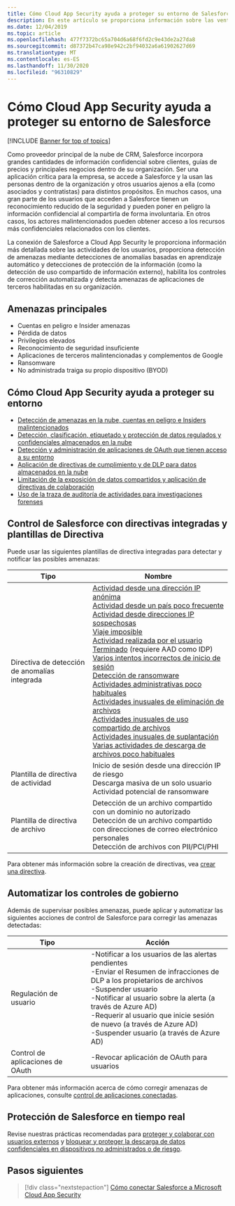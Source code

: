 ```yaml
---
title: Cómo Cloud App Security ayuda a proteger su entorno de Salesforce
description: En este artículo se proporciona información sobre las ventajas de conectar su aplicación de Salesforce a Cloud App Security mediante el conector de API para la visibilidad y el control del uso.
ms.date: 12/04/2019
ms.topic: article
ms.openlocfilehash: 477f7372bc65a704d6a68f6fd2c9e43de2a27da8
ms.sourcegitcommit: d87372b47ca98e942c2bf94032a6a61902627d69
ms.translationtype: MT
ms.contentlocale: es-ES
ms.lasthandoff: 11/30/2020
ms.locfileid: "96310829"
---
```

# <a name="how-cloud-app-security-helps-protect-your-salesforce-environment"></a>Cómo Cloud App Security ayuda a proteger su entorno de Salesforce

[!INCLUDE [Banner for top of topics](includes/banner.md)]

Como proveedor principal de la nube de CRM, Salesforce incorpora grandes cantidades de información confidencial sobre clientes, guías de precios y principales negocios dentro de su organización. Ser una aplicación crítica para la empresa, se accede a Salesforce y la usan las personas dentro de la organización y otros usuarios ajenos a ella (como asociados y contratistas) para distintos propósitos. En muchos casos, una gran parte de los usuarios que acceden a Salesforce tienen un reconocimiento reducido de la seguridad y pueden poner en peligro la información confidencial al compartirla de forma involuntaria. En otros casos, los actores malintencionados pueden obtener acceso a los recursos más confidenciales relacionados con los clientes.

La conexión de Salesforce a Cloud App Security le proporciona información más detallada sobre las actividades de los usuarios, proporciona detección de amenazas mediante detecciones de anomalías basadas en aprendizaje automático y detecciones de protección de la información (como la detección de uso compartido de información externo), habilita los controles de corrección automatizada y detecta amenazas de aplicaciones de terceros habilitadas en su organización.

## <a name="main-threats"></a>Amenazas principales

- Cuentas en peligro e Insider amenazas
- Pérdida de datos
- Privilegios elevados
- Reconocimiento de seguridad insuficiente
- Aplicaciones de terceros malintencionadas y complementos de Google
- Ransomware
- No administrada traiga su propio dispositivo (BYOD)

## <a name="how-cloud-app-security-helps-to-protect-your-environment"></a>Cómo Cloud App Security ayuda a proteger su entorno

- [Detección de amenazas en la nube, cuentas en peligro e Insiders malintencionados](best-practices.md#detect-cloud-threats-compromised-accounts-malicious-insiders-and-ransomware)
- [Detección, clasificación, etiquetado y protección de datos regulados y confidenciales almacenados en la nube](best-practices.md#discover-classify-label-and-protect-regulated-and-sensitive-data-stored-in-the-cloud)
- [Detección y administración de aplicaciones de OAuth que tienen acceso a su entorno](manage-app-permissions.md)
- [Aplicación de directivas de cumplimiento y de DLP para datos almacenados en la nube](best-practices.md#enforce-dlp-and-compliance-policies-for-data-stored-in-the-cloud)
- [Limitación de la exposición de datos compartidos y aplicación de directivas de colaboración](best-practices.md#limit-exposure-of-shared-data-and-enforce-collaboration-policies)
- [Uso de la traza de auditoría de actividades para investigaciones forenses](best-practices.md#use-the-audit-trail-of-activities-for-forensic-investigations)

## <a name="control-salesforce-with-built-in-policies-and-policy-templates"></a>Control de Salesforce con directivas integradas y plantillas de Directiva

Puede usar las siguientes plantillas de directiva integradas para detectar y notificar las posibles amenazas:

| Tipo | Nombre |
| ---- | ---- |
| Directiva de detección de anomalías integrada | [Actividad desde una dirección IP anónima](anomaly-detection-policy.md#activity-from-anonymous-ip-addresses)<br />[Actividad desde un país poco frecuente](anomaly-detection-policy.md#activity-from-infrequent-country)<br />[Actividad desde direcciones IP sospechosas](anomaly-detection-policy.md#activity-from-suspicious-ip-addresses)<br />[Viaje imposible](anomaly-detection-policy.md#impossible-travel)<br />[Actividad realizada por el usuario Terminado](anomaly-detection-policy.md#activity-performed-by-terminated-user) (requiere AAD como IDP)<br />[Varios intentos incorrectos de inicio de sesión](anomaly-detection-policy.md#multiple-failed-login-attempts)<br />[Detección de ransomware](anomaly-detection-policy.md#ransomware-activity)<br />[Actividades administrativas poco habituales](anomaly-detection-policy.md#unusual-activities-by-user)<br />[Actividades inusuales de eliminación de archivos](anomaly-detection-policy.md#unusual-activities-by-user)<br />[Actividades inusuales de uso compartido de archivos](anomaly-detection-policy.md#unusual-activities-by-user)<br />[Actividades inusuales de suplantación](anomaly-detection-policy.md#unusual-activities-by-user)<br />[Varias actividades de descarga de archivos poco habituales](anomaly-detection-policy.md#unusual-activities-by-user) |
| Plantilla de directiva de actividad | Inicio de sesión desde una dirección IP de riesgo<br />Descarga masiva de un solo usuario<br />Actividad potencial de ransomware |
| Plantilla de directiva de archivo | Detección de un archivo compartido con un dominio no autorizado<br />Detección de un archivo compartido con direcciones de correo electrónico personales<br />Detección de archivos con PII/PCI/PHI |

Para obtener más información sobre la creación de directivas, vea [crear una directiva](control-cloud-apps-with-policies.md#create-a-policy).

## <a name="automate-governance-controls"></a>Automatizar los controles de gobierno

Además de supervisar posibles amenazas, puede aplicar y automatizar las siguientes acciones de control de Salesforce para corregir las amenazas detectadas:

| Tipo | Acción |
| ---- | ---- |
| Regulación de usuario | -Notificar a los usuarios de las alertas pendientes<br />-Enviar el Resumen de infracciones de DLP a los propietarios de archivos<br />-Suspender usuario<br />-Notificar al usuario sobre la alerta (a través de Azure AD)<br />-Requerir al usuario que inicie sesión de nuevo (a través de Azure AD)<br />-Suspender usuario (a través de Azure AD) |
| Control de aplicaciones de OAuth | -Revocar aplicación de OAuth para usuarios |

Para obtener más información acerca de cómo corregir amenazas de aplicaciones, consulte [control de aplicaciones conectadas](governance-actions.md).

## <a name="protect-salesforce-in-real-time"></a>Protección de Salesforce en tiempo real

Revise nuestras prácticas recomendadas para [proteger y colaborar con usuarios externos](best-practices.md#secure-collaboration-with-external-users-by-enforcing-real-time-session-controls) y [bloquear y proteger la descarga de datos confidenciales en dispositivos no administrados o de riesgo](best-practices.md#block-and-protect-download-of-sensitive-data-to-unmanaged-or-risky-devices).

## <a name="next-steps"></a>Pasos siguientes

> [!div class="nextstepaction"]
> [Cómo conectar Salesforce a Microsoft Cloud App Security](connect-salesforce-to-microsoft-cloud-app-security.md)
